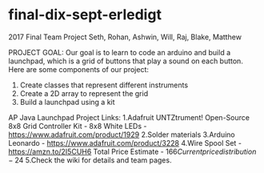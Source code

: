 # final-dix-sept-erledigt
2017 Final Team Project
Seth, Rohan, Ashwin, Will, Raj, Blake, Matthew




PROJECT GOAL: Our goal is to learn to code an arduino and build a launchpad, which is a grid of buttons that play a sound on each button. Here are some components of our project:
1. Create classes that represent different instruments
2. Create a 2D array to represent the grid
3. Build a launchpad using a kit 




AP Java Launchpad Project Links:
1.Adafruit UNTZtrument! Open-Source 8x8 Grid Controller Kit - 8x8 White LEDs - https://www.adafruit.com/product/1929
2.Solder materials
3.Arduino Leonardo - https://www.adafruit.com/product/3228
4.Wire Spool Set - https://amzn.to/2I5CUH6 Total Price Estimate - $166 Current price distribution - 24$
5.Check the wiki for details and team pages.
